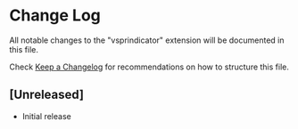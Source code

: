 # Change Log

All notable changes to the "vsprindicator" extension will be documented in this file.

Check [Keep a Changelog](http://keepachangelog.com/) for recommendations on how to structure this file.

## [Unreleased]

- Initial release